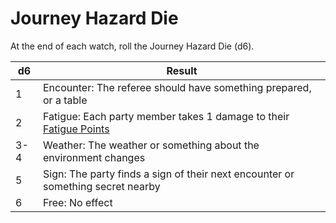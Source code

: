 # Journey Hazard Die

At the end of each watch, roll the Journey Hazard Die (d6).

| d6 | Result |
| ---- | ---- |
| 1 | Encounter: The referee should have something prepared, or a table |
| 2 | Fatigue: Each party member takes 1 damage to their [Fatigue Points](Player%20Character%20Components/Derived%20Statistics/Fatigue%20Points.md) |
| 3-4 | Weather: The weather or something about the environment changes |
| 5 | Sign: The party finds a sign of their next encounter or something secret nearby |
| 6 | Free: No effect |
